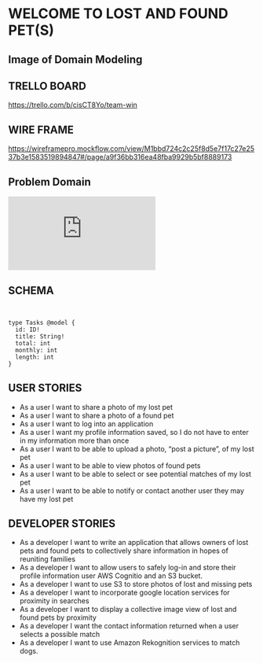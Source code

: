 # WELCOME TO LOST AND FOUND PET(S)


## Image of Domain Modeling






## TRELLO BOARD

https://trello.com/b/cisCT8Yo/team-win



## WIRE FRAME

https://wireframepro.mockflow.com/view/M1bbd724c2c25f8d5e7f17c27e2537b3e1583519894847#/page/a9f36bb316ea48fba9929b5bf8889173


## Problem Domain

![](https://github.com/silasoyewale10/DebtEliminator/blob/developmentBranch/problemdomain.pdf)


## SCHEMA

```


type Tasks @model {
  id: ID!
  title: String!
  total: int
  monthly: int
  length: int
}

```


## USER STORIES

- As a user I want to share a photo of my lost pet
- As a user I want to share a photo of a found pet
- As a  user I want to log into an application
- As a user I want my profile information saved, so I do not have to enter in my information more than once
- As a user I want to be able to upload a photo, “post a picture”, of my lost pet
- As a user I want to be able to view photos of found pets
- As a user I want to be able to select or see potential matches of my lost pet
- As a user I want to be able to notify or contact another user they may have my lost pet


## DEVELOPER STORIES

- As a developer I want to write an application that allows owners of lost pets and found pets to collectively share information in hopes of reuniting families
- As a developer I want to allow users to safely log-in and store their profile information user AWS Cognitio and an S3 bucket. 
- As a developer I want to use S3 to store photos of lost and missing pets 
- As a developer I want to incorporate google location services for proximity in searches
- As a developer I want to display a collective image view of lost and found pets by proximity 
- As a developer I want the contact information returned when a user selects a possible match
- As a developer I want to use Amazon Rekognition services to match dogs. 




